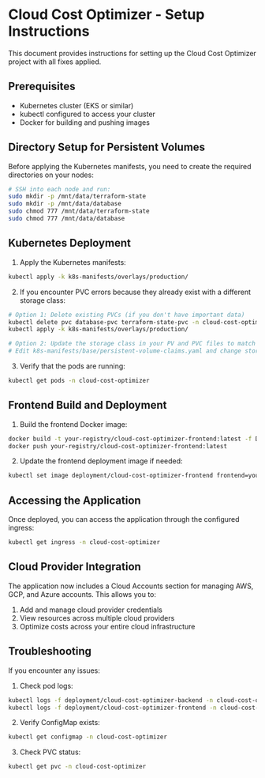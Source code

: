 # Cloud Cost Optimizer - Setup Instructions

This document provides instructions for setting up the Cloud Cost Optimizer project with all fixes applied.

## Prerequisites

- Kubernetes cluster (EKS or similar)
- kubectl configured to access your cluster
- Docker for building and pushing images

## Directory Setup for Persistent Volumes

Before applying the Kubernetes manifests, you need to create the required directories on your nodes:

```bash
# SSH into each node and run:
sudo mkdir -p /mnt/data/terraform-state
sudo mkdir -p /mnt/data/database
sudo chmod 777 /mnt/data/terraform-state
sudo chmod 777 /mnt/data/database
```

## Kubernetes Deployment

1. Apply the Kubernetes manifests:

```bash
kubectl apply -k k8s-manifests/overlays/production/
```

2. If you encounter PVC errors because they already exist with a different storage class:

```bash
# Option 1: Delete existing PVCs (if you don't have important data)
kubectl delete pvc database-pvc terraform-state-pvc -n cloud-cost-optimizer
kubectl apply -k k8s-manifests/overlays/production/

# Option 2: Update the storage class in your PV and PVC files to match existing ones
# Edit k8s-manifests/base/persistent-volume-claims.yaml and change storageClassName to match your existing PVCs
```

3. Verify that the pods are running:

```bash
kubectl get pods -n cloud-cost-optimizer
```

## Frontend Build and Deployment

1. Build the frontend Docker image:

```bash
docker build -t your-registry/cloud-cost-optimizer-frontend:latest -f Dockerfile.frontend .
docker push your-registry/cloud-cost-optimizer-frontend:latest
```

2. Update the frontend deployment image if needed:

```bash
kubectl set image deployment/cloud-cost-optimizer-frontend frontend=your-registry/cloud-cost-optimizer-frontend:latest -n cloud-cost-optimizer
```

## Accessing the Application

Once deployed, you can access the application through the configured ingress:

```bash
kubectl get ingress -n cloud-cost-optimizer
```

## Cloud Provider Integration

The application now includes a Cloud Accounts section for managing AWS, GCP, and Azure accounts. This allows you to:

1. Add and manage cloud provider credentials
2. View resources across multiple cloud providers
3. Optimize costs across your entire cloud infrastructure

## Troubleshooting

If you encounter any issues:

1. Check pod logs:
```bash
kubectl logs -f deployment/cloud-cost-optimizer-backend -n cloud-cost-optimizer
kubectl logs -f deployment/cloud-cost-optimizer-frontend -n cloud-cost-optimizer
```

2. Verify ConfigMap exists:
```bash
kubectl get configmap -n cloud-cost-optimizer
```

3. Check PVC status:
```bash
kubectl get pvc -n cloud-cost-optimizer
```
